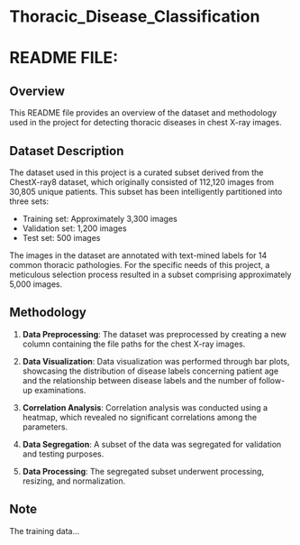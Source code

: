 # Thoracic_Disease_Classification
# README FILE:

## Overview

This README file provides an overview of the dataset and methodology used in the project for detecting thoracic diseases in chest X-ray images.

## Dataset Description

The dataset used in this project is a curated subset derived from the ChestX-ray8 dataset, which originally consisted of 112,120 images from 30,805 unique patients. This subset has been intelligently partitioned into three sets:

- Training set: Approximately 3,300 images
- Validation set: 1,200 images
- Test set: 500 images

The images in the dataset are annotated with text-mined labels for 14 common thoracic pathologies. For the specific needs of this project, a meticulous selection process resulted in a subset comprising approximately 5,000 images.

## Methodology

1. **Data Preprocessing**: The dataset was preprocessed by creating a new column containing the file paths for the chest X-ray images.

2. **Data Visualization**: Data visualization was performed through bar plots, showcasing the distribution of disease labels concerning patient age and the relationship between disease labels and the number of follow-up examinations.

3. **Correlation Analysis**: Correlation analysis was conducted using a heatmap, which revealed no significant correlations among the parameters.

4. **Data Segregation**: A subset of the data was segregated for validation and testing purposes.

5. **Data Processing**: The segregated subset underwent processing, resizing, and normalization.

## Note

The training data...
